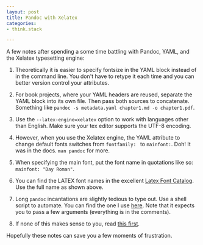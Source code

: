 ```yaml
---
layout: post
title: Pandoc with Xelatex
categories:
- think.stack

---
```


A few notes after spending a some time battling with Pandoc, YAML, and the
Xelatex typesetting engine:

1. Theoretically it is easier to specify fontsize in the YAML block instead of
in the command line. You don't have to retype it each time and you can better
version control your attributes.

2. For book projects, where your YAML headers are reused, separate the YAML
block into its own file. Then pass both sources to concatenate. Something like
`pandoc -s metadata.yaml chapter1.md -o chapter1.pdf`.

3. Use the `--latex-engine=xelatex` option to work with languages other than
English. Make sure your tex editor supports the UTF-8 encoding.

4. However, when you use the Xelatex engine, the YAML attribute to change
default fonts switches from `fontfamily: ` to `mainfont:`. Doh! It was in the
docs. `man pandoc` for more.

5. When specifying the main font, put the font name in quotations like so:
`mainfont: "Day Roman"`.

6. You can find the LATEX font names in the excellent [Latex Font
Catalog](http://www.tug.dk/FontCatalogue/). Use the full name as shown above.

7. Long `pandoc` incantations are slightly tedious to type out. Use a shell
script to automate. You can find the one I use
[here](https://github.com/denten-bin/write-support/blob/master/print.sh). Note
that it expects you to pass a few arguments (everything is in the comments).

8. If none of this makes sense to you, read [this
first](http://programminghistorian.org/lessons/sustainable-authorship-in-plain-text-using-pandoc-and-markdown).

Hopefully these notes can save you a few moments of frustration.
